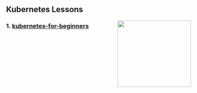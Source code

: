 ## Kubernetes Lessons 

<a href="https://github.com/vivekyad4v?tab=followers"><img align="right" width="200" height="183" src="https://s3.amazonaws.com/github/ribbons/forkme_left_green_007200.png" /></a>

### 1. [kubernetes-for-beginners](https://github.com/vivekyad4v/kubernetes/tree/master/kubernetes-for-beginners "Heading link")
